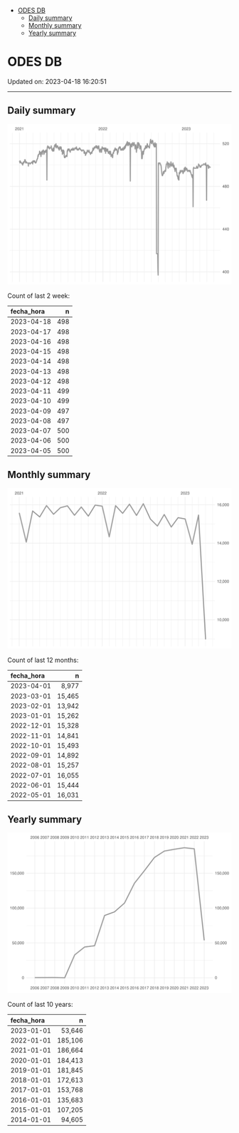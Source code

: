 
  - [ODES DB](#odes-db)
      - [Daily summary](#daily-summary)
      - [Monthly summary](#monthly-summary)
      - [Yearly summary](#yearly-summary)

# ODES DB

Updated on: 2023-04-18 16:20:51

-----

## Daily summary

![](figures/unnamed-chunk-2-1.svg)<!-- -->

Count of last 2 week:

| fecha\_hora |   n |
| :---------- | --: |
| 2023-04-18  | 498 |
| 2023-04-17  | 498 |
| 2023-04-16  | 498 |
| 2023-04-15  | 498 |
| 2023-04-14  | 498 |
| 2023-04-13  | 498 |
| 2023-04-12  | 498 |
| 2023-04-11  | 499 |
| 2023-04-10  | 499 |
| 2023-04-09  | 497 |
| 2023-04-08  | 497 |
| 2023-04-07  | 500 |
| 2023-04-06  | 500 |
| 2023-04-05  | 500 |

## Monthly summary

![](figures/unnamed-chunk-4-1.svg)<!-- -->

Count of last 12 months:

| fecha\_hora |      n |
| :---------- | -----: |
| 2023-04-01  |  8,977 |
| 2023-03-01  | 15,465 |
| 2023-02-01  | 13,942 |
| 2023-01-01  | 15,262 |
| 2022-12-01  | 15,328 |
| 2022-11-01  | 14,841 |
| 2022-10-01  | 15,493 |
| 2022-09-01  | 14,892 |
| 2022-08-01  | 15,257 |
| 2022-07-01  | 16,055 |
| 2022-06-01  | 15,444 |
| 2022-05-01  | 16,031 |

## Yearly summary

![](figures/unnamed-chunk-6-1.svg)<!-- -->

Count of last 10 years:

| fecha\_hora |       n |
| :---------- | ------: |
| 2023-01-01  |  53,646 |
| 2022-01-01  | 185,106 |
| 2021-01-01  | 186,664 |
| 2020-01-01  | 184,413 |
| 2019-01-01  | 181,845 |
| 2018-01-01  | 172,613 |
| 2017-01-01  | 153,768 |
| 2016-01-01  | 135,683 |
| 2015-01-01  | 107,205 |
| 2014-01-01  |  94,605 |
